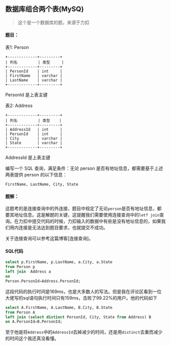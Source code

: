 ## 数据库组合两个表(MySQ)

> 这个是一个数据库的题，来源于力扣

#### 题目：

表1: Person

```
+-------------+---------+
| 列名         | 类型     |
+-------------+---------+
| PersonId    | int     |
| FirstName   | varchar |
| LastName    | varchar |
+-------------+---------+
```

PersonId 是上表主键

表2: Address

```
+-------------+---------+
| 列名         | 类型    |
+-------------+---------+
| AddressId   | int     |
| PersonId    | int     |
| City        | varchar |
| State       | varchar |
+-------------+---------+
```

AddressId 是上表主键


编写一个 SQL 查询，满足条件：无论 person 是否有地址信息，都需要基于上述两表提供 person 的以下信息：

```
FirstName, LastName, City, State
```



#### 题解：

这题考的是连接查询中的外连接，题目中规定了无论`person`是否有地址信息，都要其地址信息。这是解题的关键，这提醒我们需要使用连接查询中的`letf join`查询。在力扣中提交代码的时候，力扣输入的数据中有些是没有地址信息的，如果我们用内连接是无法达到题目要求，也就提交不成功。

关于连接查询可以参考这篇博客[连接查询]。

#### SQL代码

```sql
select p.FirstName, p.LastName, a.City, a.State 
from Person p
left join  Address a
on  
Person.PersonId=Address.PersonId;
```

这段代码的执行时间是169ms，也是大多数人的写法。但是我在评论区看到一位大佬写的sql语句执行时间只有159ms，击败了99.22%的用户。他的代码如下

```sql
select A.FirstName, A.LastName, B.City, B.State
from Person A
left join (select distinct PersonId, City, State from Address) B
on A.PersonId=B.PersonId;
```

至于他是将`Address`中的`AddressId`去掉减少的时间，还是用`distinct`去重而减少的时间这个我还真没看懂。

